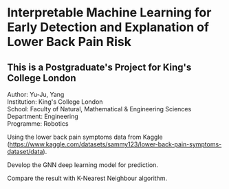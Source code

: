 # Interpretable Machine Learning for Early Detection and Explanation of Lower Back Pain Risk
## This is a Postgraduate's Project for King's College London

Author: Yu-Ju, Yang <br />
Institution: King's College London <br />
School: Faculty of Natural, Mathematical & Engineering Sciences <br />
Department: Engineering <br />
Programme: Robotics <br />

Using the lower back pain symptoms data from Kaggle (https://www.kaggle.com/datasets/sammy123/lower-back-pain-symptoms-dataset/data).

Develop the GNN deep learning model for prediction.

Compare the result with K-Nearest Neighbour algorithm.
